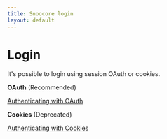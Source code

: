 ```yaml
---
title: Snoocore login
layout: default
---
```


# Login

It's possible to login using session OAuth or cookies. 

**OAuth** (Recommended)

[Authenticating with OAuth](oauth.html)


**Cookies** (Deprecated)

[Authenticating with Cookies](cookies.html)
